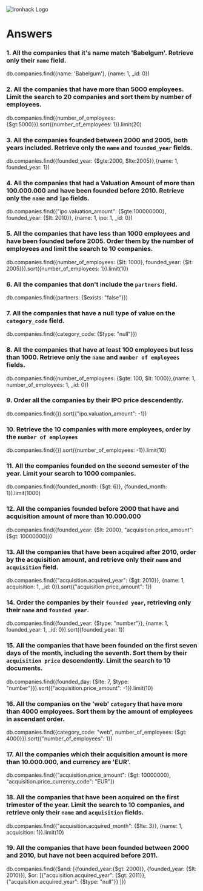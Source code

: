 ![Ironhack Logo](https://i.imgur.com/1QgrNNw.png)

# Answers

### 1. All the companies that it's name match 'Babelgum'. Retrieve only their `name` field.

<!-- Your Code Goes Here -->
db.companies.find({name: 'Babelgum'}, {name: 1, _id: 0})

### 2. All the companies that have more than 5000 employees. Limit the search to 20 companies and sort them by **number of employees**.

<!-- Your Code Goes Here -->
db.companies.find({number_of_employees: {$gt:5000}}).sort({number_of_employees: 1}).limit(20)

### 3. All the companies founded between 2000 and 2005, both years included. Retrieve only the `name` and `founded_year` fields.

<!-- Your Code Goes Here -->
db.companies.find({founded_year: {$gte:2000, $lte:2005}},{name: 1, founded_year: 1})

### 4. All the companies that had a Valuation Amount of more than 100.000.000 and have been founded before 2010. Retrieve only the `name` and `ipo` fields.

<!-- Your Code Goes Here -->
db.companies.find({"ipo.valuation_amount": {$gte:100000000}, founded_year: {$lt: 2010}}, {name: 1, ipo: 1, _id: 0})


### 5. All the companies that have less than 1000 employees and have been founded before 2005. Order them by the number of employees and limit the search to 10 companies.

<!-- Your Code Goes Here -->
db.companies.find({number_of_employees: {$lt: 1000}, founded_year: {$lt: 2005}}).sort({number_of_employees: 1}).limit(10)

### 6. All the companies that don't include the `partners` field.

<!-- Your Code Goes Here -->
db.companies.find({partners: {$exists: "false"}})

### 7. All the companies that have a null type of value on the `category_code` field.

<!-- Your Code Goes Here -->
db.companies.find({category_code: {$type: "null"}})

### 8. All the companies that have at least 100 employees but less than 1000. Retrieve only the `name` and `number of employees` fields.

<!-- Your Code Goes Here -->
db.companies.find({number_of_employees: {$gte: 100, $lt: 1000}},{name: 1, number_of_employees: 1, _id: 0})

### 9. Order all the companies by their IPO price descendently.

<!-- Your Code Goes Here -->
db.companies.find({}).sort({"ipo.valuation_amount": -1})

### 10. Retrieve the 10 companies with more employees, order by the `number of employees`

<!-- Your Code Goes Here -->
db.companies.find({}).sort({number_of_employees: -1}).limit(10)

### 11. All the companies founded on the second semester of the year. Limit your search to 1000 companies.

<!-- Your Code Goes Here -->
db.companies.find({founded_month: {$gt: 6}}, {founded_month: 1}).limit(1000)

<!-- ### 12. All the companies that have been 'deadpooled' after the third year. -->

<!-- Your Code Goes Here -->

### 12. All the companies founded before 2000 that have and acquisition amount of more than 10.000.000

<!-- Your Code Goes Here -->
db.companies.find({founded_year: {$lt: 2000}, "acquisition.price_amount": {$gt: 10000000}})

### 13. All the companies that have been acquired after 2010, order by the acquisition amount, and retrieve only their `name` and `acquisition` field.

<!-- Your Code Goes Here -->
db.companies.find({"acquisition.acquired_year": {$gt: 2010}}, {name: 1, acquisition: 1, _id: 0}).sort({"acquisition.price_amount": 1})

### 14. Order the companies by their `founded year`, retrieving only their `name` and `founded year`.

<!-- Your Code Goes Here -->
db.companies.find({founded_year: {$type: "number"}}, {name: 1, founded_year: 1, _id: 0}).sort({founded_year: 1})

### 15. All the companies that have been founded on the first seven days of the month, including the seventh. Sort them by their `acquisition price` descendently. Limit the search to 10 documents.

<!-- Your Code Goes Here -->
db.companies.find({founded_day: {$lte: 7, $type: "number"}}).sort({"acquisition.price_amount": -1}).limit(10)

### 16. All the companies on the 'web' `category` that have more than 4000 employees. Sort them by the amount of employees in ascendant order.

<!-- Your Code Goes Here -->
db.companies.find({category_code: "web", number_of_employees: {$gt: 4000}}).sort({"number_of_employees": 1})

### 17. All the companies which their acquisition amount is more than 10.000.000, and currency are 'EUR'.

<!-- Your Code Goes Here -->
db.companies.find({"acquisition.price_amount": {$gt: 10000000}, "acquisition.price_currency_code": "EUR"})

### 18. All the companies that have been acquired on the first trimester of the year. Limit the search to 10 companies, and retrieve only their `name` and `acquisition` fields.

<!-- Your Code Goes Here -->
db.companies.find({"acquisition.acquired_month": {$lte: 3}}, {name: 1, acquisition: 1}).limit(10)

### 19. All the companies that have been founded between 2000 and 2010, but have not been acquired before 2011.

<!-- Your Code Goes Here -->
db.companies.find({$and: [{founded_year:{$gt: 2000}}, {founded_year: {$lt: 2010}}], $or: [{"acquisition.acquired_year": {$gt: 2011}}, {"acquisition.acquired_year": {$type: "null"}} ]})